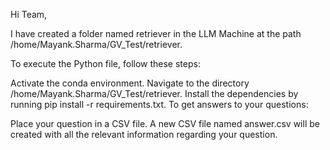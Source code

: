 Hi Team,

I have created a folder named retriever in the LLM Machine at the path /home/Mayank.Sharma/GV_Test/retriever.

To execute the Python file, follow these steps:

Activate the conda environment.
Navigate to the directory /home/Mayank.Sharma/GV_Test/retriever.
Install the dependencies by running pip install -r requirements.txt.
To get answers to your questions:

Place your question in a CSV file.
A new CSV file named answer.csv will be created with all the relevant information regarding your question.
